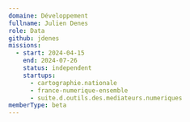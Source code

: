 ```yaml
---
domaine: Développement
fullname: Julien Denes
role: Data
github: jdenes
missions:
  - start: 2024-04-15
    end: 2024-07-26
    status: independent
    startups:
      - cartographie.nationale
      - france-numerique-ensemble
      - suite.d.outils.des.mediateurs.numeriques
memberType: beta
---
```

